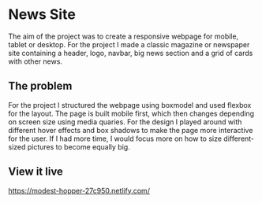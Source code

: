 # News Site

The aim of the project was to create a responsive webpage for mobile, tablet or desktop. For the project I made a classic magazine or newspaper site containing a header, logo, navbar, big news section and a grid of cards with other news.

## The problem

For the project I structured the webpage using boxmodel and used flexbox for the layout. The page is built mobile first, which then changes depending on screen size using media quaries. For the design I played around with different hover effects and box shadows to make the page more interactive for the user. If I had more time, I would focus more on how to size different-sized pictures to become equally big.  

## View it live

https://modest-hopper-27c950.netlify.com/
